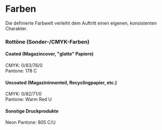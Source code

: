 # Farben

Die definierte Farbwelt verleiht dem Auftritt einen eigenen, konsistenten Charakter. 

### Rottöne (Sonder-/CMYK-Farben)
#### Coated (Magazincover, "glatte" Papiere)
CMYK: 0/83/76/0  
Pantone: 178 C

#### Uncoated (Magazininnenteil, Recyclingpapier, etc.)
CMYK: 0/82/71/0  
Pantone: Warm Red U

#### Sonstige Druckprodukte
Neon Pantone: 805 C/U